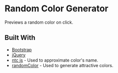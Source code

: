 # Random Color Generator

Previews a random color on click.

## Built With

* [Bootstrap](http://getbootstrap.com/)
* [jQuery](https://jquery.com/)
* [ntc js](http://chir.ag/projects/ntc/) - Used to approximate color's name.
* [randomColor](https://randomcolor.llllll.li/) - Used to generate attractive colors.
